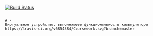 [![Build Status](https://travis-ci.org/v6854384/coursework.svg?branch=master)](https://travis-ci.org/v6854384/coursework)
```

# -
Виртуальное устройство, выполняющее функциональность калькулятора
https://travis-ci.org/v6854384/Coursework.svg?branch=master
